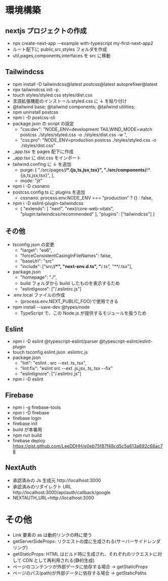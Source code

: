 # 環境構築

## nextjs プロジェクトの作成

- npx create-next-app --example with-typescript my-first-next-app2
- ルート配下に public,src,styles フォルダを作成
- util,pages,components,interfaces を src に移動

## Tailwindcss

- npm install -D tailwindcss@latest postcss@latest autoprefixer@latest
- npx tailwindcss init -p
- touch styles/styled.css styles/dist.css
- 言語拡張機能のインストール:styled.css に ↓ を貼り付け
- @tailwind base;
  @tailwind components;
  @tailwind utilities;
- npm uninstall postcss
- npm i -D postcss-cli
- package.json の script の設定
  - "css:dev": "NODE_ENV=development TAILWIND_MODE=watch postcss ./styles/styled.css -o ./styles/dist.css -w ",
  - "css:pro": "NODE_ENV=production postcss ./styles/styled.css -o ./styles/dist.css"
- \_app.tsx を pages 配下に作成
- \_app.tsx に dist.css をインポート
- tailwind.confing に ↓ を追加
  - purge: [
    "./src/pages/**/*.{js,ts,jsx,tsx}",
    "./src/components/**/*.{js,ts,jsx,tsx}",
    ],
  - mode: "jit"
- npm i -D cssnano
- postcss.config.ts に plugins を追加
  - cssnano: process.env.NODE_ENV === "production" ? {} : false,
- npm i -D eslint-plugin-tailwindcss
  - {
    "extends": [
    "next",
    "next/core-web-vitals",
    "plugin:tailwindcss/recommended"
    ],
    "plugins": ["tailwindcss"]
    }

## その他

- tsconfig.json の変更
  - "target": "es6",
  - "forceConsistentCasingInFileNames": false,
  - "baseUrl": "src"
  - "include": ["src/**/*", "next-env.d.ts", "**/*.ts", "**/*.tsx"],
- package.json
  - "homepage": "./",
  - build フォルダから build したものを表示するため
  - "eslintIgnore": ["/.eslintrc.js"]
- .env.local ファイルの作成
  - {process.env.NEXT_PUBLIC_FOO}で使用できる
- npm install --save-dev @types/node
  - TypeScript で、この Node.js が提供するモジュールを扱うため

## Eslint

- npm i -D eslint @typescript-eslint/parser @typescript-eslint/eslint-plugin
- touch tsconfig.eslint.json .eslintrc.js
- package.json
  - "lint": "eslint . src --ext .ts,.tsx",
  - "lint:fix": "eslint src --ext .js,jsx,.ts,.tsx --fix"
  - "eslintIgnore": ["/.eslintrc.js"]
- npm i -D eslint

## Firebase

- npm i -g firebase-tools
- npm i -D firebase
- firebase login
- firebase init
- build が本番用
- npm run build
- firebase deploy
  https://gist.github.com/LeeDDHH/e0eb75f87f48cd5c5a613a692c66ac78

## NextAuth

- 承認済みの Js 生成元 http://localhost:3000
- 承認済みのリダイレクト URL http://localhost:3000/api/auth/callback/google
- NEXTAUTH_URL=http://localhost:3000

# その他

- Link 要素の as は動的リンクの時に使う
- getServerSideProps: リクエストの度に生成される(サーバーサイドレンダリング)
- getStaticProps: HTML はビルド時に生成され、それぞれのリクエストに対して CDN として再利用される(静的生成)
- ページのコンテンツが外部データに依存する場合 → getStaticProps
- ページのパス(path)が外部データに依存する場合 → getStaticPaths
